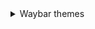 <details>
  <summary> Waybar themes </summary>
  <details>
    <summary> **Monochrome** </summary>
    ![image](https://raw.githubusercontent.com/gkmax132/hyprland_dotfiles/refs/heads/main/images/waybar/monochrome.png)
  </details>
</details>
